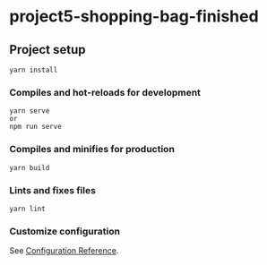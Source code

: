 # project5-shopping-bag-finished

## Project setup
```
yarn install
```

### Compiles and hot-reloads for development
```
yarn serve
or
npm run serve
```

### Compiles and minifies for production
```
yarn build
```

### Lints and fixes files
```
yarn lint
```

### Customize configuration
See [Configuration Reference](https://cli.vuejs.org/config/).
